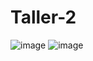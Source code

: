 # Taller-2
![image](https://github.com/user-attachments/assets/dffcd847-fc9a-4f90-837e-d693610db8d7)
![image](https://github.com/user-attachments/assets/b9fa24a1-8329-48c8-aaf4-af192c5b1bc3)



